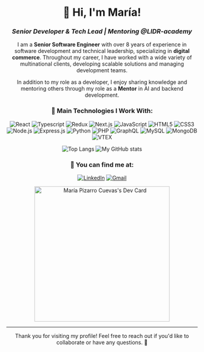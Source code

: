 <div align="center">

# 👋 Hi, I'm María!

### _Senior Developer & Tech Lead | Mentoring @LIDR-academy_

I am a **Senior Software Engineer** with over 8 years of experience in software development and technical leadership, specializing in **digital commerce**. Throughout my career, I have worked with a wide variety of multinational clients, developing scalable solutions and managing development teams.

In addition to my role as a developer, I enjoy sharing knowledge and mentoring others through my role as a **Mentor** in AI and backend development.

### 🚀 Main Technologies I Work With:
![React](https://img.shields.io/badge/React-20232A?style=for-the-badge&logo=react&logoColor=61DAFB)
![Typescript](https://img.shields.io/badge/TypeScript-007ACC?style=for-the-badge&logo=typescript&logoColor=white)
![Redux](https://img.shields.io/badge/Redux-593D88?style=for-the-badge&logo=redux&logoColor=white)
![Next.js](https://img.shields.io/badge/Next-black?style=for-the-badge&logo=next.js&logoColor=white)
![JavaScript](https://img.shields.io/badge/JavaScript-323330?style=for-the-badge&logo=javascript&logoColor=F7DF1E)
![HTML5](https://img.shields.io/badge/HTML5-E34F26?style=for-the-badge&logo=html5&logoColor=white)
![CSS3](https://img.shields.io/badge/CSS3-1572B6?style=for-the-badge&logo=css3&logoColor=white)
![Node.js](https://img.shields.io/badge/Node.js-43853D?style=for-the-badge&logo=node.js&logoColor=white)
![Express.js](https://img.shields.io/badge/Express.js-404D59?style=for-the-badge)
![Python](https://img.shields.io/badge/Python-3670A0?style=for-the-badge&logo=python&logoColor=ffdd54)
![PHP](https://img.shields.io/badge/PHP-777BB4?style=for-the-badge&logo=php&logoColor=white)
![GraphQL](https://img.shields.io/badge/GraphQL-E10098?style=for-the-badge&logo=graphql&logoColor=white)
![MySQL](https://img.shields.io/badge/MySQL-00000F?style=for-the-badge&logo=mysql&logoColor=white)
![MongoDB](https://img.shields.io/badge/MongoDB-4EA94B?style=for-the-badge&logo=mongodb&logoColor=white)
![VTEX](https://img.shields.io/badge/VTEX-F71963?style=for-the-badge&logo=vtex&logoColor=white)

![Top Langs](https://github-readme-stats.vercel.app/api/top-langs/?username=Edain92&layout=compact&theme=dark) ![My GitHub stats](https://github-readme-stats.vercel.app/api?username=Edain92&show_icons=true&theme=dark) 

### 🎯 You can find me at:
[![LinkedIn](https://img.shields.io/badge/LinkedIn-0077B5?style=for-the-badge&logo=linkedin&logoColor=white)](https://www.linkedin.com/in/maria-pizarro-cuevas/)
[![Gmail](https://img.shields.io/badge/Gmail-D14836?style=for-the-badge&logo=gmail&logoColor=white)](mailto:mpizarrocuevas@gmail.com)

<a href="https://app.daily.dev/edain"><img src="https://api.daily.dev/devcards/v2/OEK7UERSv.png?type=default&r=pwo" width="356" alt="María Pizarro Cuevas's Dev Card"/></a>


---

Thank you for visiting my profile! Feel free to reach out if you'd like to collaborate or have any questions. 🚀
</div>
